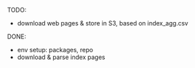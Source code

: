 
TODO:
- download web pages & store in S3, based on index_agg.csv


DONE:
- env setup: packages, repo
- download & parse index pages